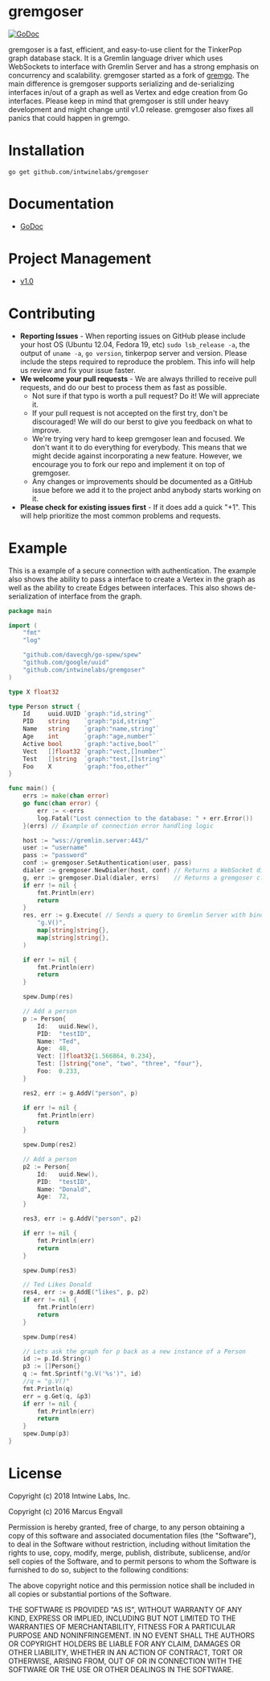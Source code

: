 # gremgoser

[![GoDoc](http://img.shields.io/badge/godoc-reference-blue.svg)](http://godoc.org/github.com/intwinelabs/gremgoser)

gremgoser is a fast, efficient, and easy-to-use client for the TinkerPop graph database stack. It is a Gremlin language driver which uses WebSockets to interface with Gremlin Server and has a strong emphasis on concurrency and scalability. gremgoser started as a fork of [gremgo](http://github.com/qasaur/gremgo). The main difference is gremgoser supports serializing and de-serializing interfaces in/out of a graph as well as Vertex and edge creation from Go interfaces. Please keep in mind that gremgoser is still under heavy development and might change until v1.0 release. gremgoser also fixes all panics that could happen in gremgo.



Installation
==========
```
go get github.com/intwinelabs/gremgoser
```

Documentation
==========

* [GoDoc](https://godoc.org/github.com/intwinelabs/gremgoser)

Project Management
==========

* [v1.0](https://github.com/intwinelabs/gremgoser/projects/1)

Contributing
==========

* **Reporting Issues** - When reporting issues on GitHub please include your host OS (Ubuntu 12.04, Fedora 19, etc) `sudo lsb_release -a`, the output of `uname -a`, `go version`, tinkerpop server and version. Please include the steps required to reproduce the problem. This info will help us review and fix your issue faster.
* **We welcome your pull requests** - We are always thrilled to receive pull requests, and do our best to process them as fast as possible. 
	* Not sure if that typo is worth a pull request? Do it! We will appreciate it.
    * If your pull request is not accepted on the first try, don't be discouraged! We will do our berst to give you feedback on what to improve.
    * We're trying very hard to keep gremgoser lean and focused. We don't want it to do everything for everybody. This means that we might decide against incorporating a new feature. However, we encourage you to fork our repo and implement it on top of gremgoser.
	* Any changes or improvements should be documented as a GitHub issue before we add it to the project anbd anybody starts working on it.
* **Please check for existing issues first** - If it does add a quick "+1". This will help prioritize the most common problems and requests.

Example
==========

This is a example of a secure connection with authentication.  The example also shows the ability to pass a interface to create a Vertex in the graph as well as the ability to create Edges between interfaces. This also shows de-serialization of interface from the graph.

```go
package main

import (
	"fmt"
	"log"

	"github.com/davecgh/go-spew/spew"
	"github.com/google/uuid"
	"github.com/intwinelabs/gremgoser"
)

type X float32

type Person struct {
	Id     uuid.UUID `graph:"id,string"`
	PID    string    `graph:"pid,string"`
	Name   string    `graph:"name,string"`
	Age    int       `graph:"age,number"`
	Active bool      `graph:"active,bool"`
	Vect   []float32 `graph:"vect,[]number"`
	Test   []string  `graph:"test,[]string"`
	Foo    X         `graph:"foo,other"`
}

func main() {
	errs := make(chan error)
	go func(chan error) {
		err := <-errs
		log.Fatal("Lost connection to the database: " + err.Error())
	}(errs) // Example of connection error handling logic

	host := "wss://gremlin.server:443/"
	user := "username"
	pass := "password"
	conf := gremgoser.SetAuthentication(user, pass)
	dialer := gremgoser.NewDialer(host, conf) // Returns a WebSocket dialer to connect to Gremlin Server
	g, err := gremgoser.Dial(dialer, errs)    // Returns a gremgoser client to interact with
	if err != nil {
		fmt.Println(err)
		return
	}
	res, err := g.Execute( // Sends a query to Gremlin Server with bindings
		"g.V()",
		map[string]string{},
		map[string]string{},
	)

	if err != nil {
		fmt.Println(err)
		return
	}

	spew.Dump(res)

	// Add a person
	p := Person{
		Id:   uuid.New(),
		PID:  "testID",
		Name: "Ted",
		Age:  48,
		Vect: []float32{1.566864, 0.234},
		Test: []string{"one", "two", "three", "four"},
		Foo:  0.233,
	}

	res2, err := g.AddV("person", p)

	if err != nil {
		fmt.Println(err)
		return
	}

	spew.Dump(res2)

	// Add a person
	p2 := Person{
		Id:   uuid.New(),
		PID:  "testID",
		Name: "Donald",
		Age:  72,
	}

	res3, err := g.AddV("person", p2)

	if err != nil {
		fmt.Println(err)
		return
	}

	spew.Dump(res3)

	// Ted Likes Donald
	res4, err := g.AddE("likes", p, p2)
	if err != nil {
		fmt.Println(err)
		return
	}

	spew.Dump(res4)

	// Lets ask the graph for p back as a new instance of a Person
	id := p.Id.String()
	p3 := []Person{}
	q := fmt.Sprintf("g.V('%s')", id)
	//q = "g.V()"
	fmt.Println(q)
	err = g.Get(q, &p3)
	if err != nil {
		fmt.Println(err)
		return
	}
	spew.Dump(p3)
}
```

License
==========

Copyright (c) 2018 Intwine Labs, Inc.

Copyright (c) 2016 Marcus Engvall

Permission is hereby granted, free of charge, to any person obtaining a copy of this software and associated documentation files (the "Software"), to deal in the Software without restriction, including without limitation the rights to use, copy, modify, merge, publish, distribute, sublicense, and/or sell copies of the Software, and to permit persons to whom the Software is furnished to do so, subject to the following conditions:

The above copyright notice and this permission notice shall be included in all copies or substantial portions of the Software.

THE SOFTWARE IS PROVIDED "AS IS", WITHOUT WARRANTY OF ANY KIND, EXPRESS OR IMPLIED, INCLUDING BUT NOT LIMITED TO THE WARRANTIES OF MERCHANTABILITY, FITNESS FOR A PARTICULAR PURPOSE AND NONINFRINGEMENT. IN NO EVENT SHALL THE AUTHORS OR COPYRIGHT HOLDERS BE LIABLE FOR ANY CLAIM, DAMAGES OR OTHER LIABILITY, WHETHER IN AN ACTION OF CONTRACT, TORT OR OTHERWISE, ARISING FROM, OUT OF OR IN CONNECTION WITH THE SOFTWARE OR THE USE OR OTHER DEALINGS IN THE SOFTWARE.
